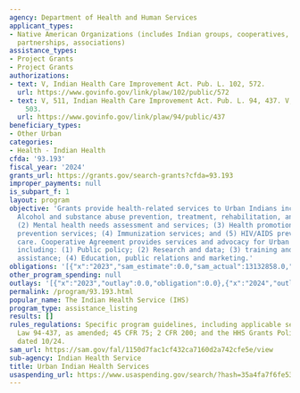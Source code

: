 ```yaml
---
agency: Department of Health and Human Services
applicant_types:
- Native American Organizations (includes Indian groups, cooperatives, corporations,
  partnerships, associations)
assistance_types:
- Project Grants
- Project Grants
authorizations:
- text: V, Indian Health Care Improvement Act. Pub. L. 102, 572.
  url: https://www.govinfo.gov/link/plaw/102/public/572
- text: V, 511, Indian Health Care Improvement Act. Pub. L. 94, 437. V, 511, Section
    503.
  url: https://www.govinfo.gov/link/plaw/94/public/437
beneficiary_types:
- Other Urban
categories:
- Health - Indian Health
cfda: '93.193'
fiscal_year: '2024'
grants_url: https://grants.gov/search-grants?cfda=93.193
improper_payments: null
is_subpart_f: 1
layout: program
objective: 'Grants provide health-related services to Urban Indians including: (1)
  Alcohol and substance abuse prevention, treatment, rehabilitation, and education;
  (2) Mental health needs assessment and services; (3) Health promotion and disease
  prevention services; (4) Immunization services; and (5) HIV/AIDS prevention and
  care. Cooperative Agreement provides services and advocacy for Urban Indian Organizations
  including: (1) Public policy; (2) Research and data; (3) training and technical
  assistance; (4) Education, public relations and marketing.'
obligations: '[{"x":"2023","sam_estimate":0.0,"sam_actual":13132858.0,"usa_spending_actual":13132858.0},{"x":"2024","sam_estimate":0.0,"sam_actual":11057858.0,"usa_spending_actual":10900898.06},{"x":"2025","sam_estimate":0.0,"sam_actual":11057858.0,"usa_spending_actual":10060265.0}]'
other_program_spending: null
outlays: '[{"x":"2023","outlay":0.0,"obligation":0.0},{"x":"2024","outlay":1767734.74,"obligation":0.0},{"x":"2025","outlay":0.0,"obligation":0.0}]'
permalink: /program/93.193.html
popular_name: The Indian Health Service (IHS)
program_type: assistance_listing
results: []
rules_regulations: Specific program guidelines, including applicable sections of Public
  Law 94-437, as amended; 45 CFR 75; 2 CFR 200; and the HHS Grants Policy Statement,
  dated 10/24.
sam_url: https://sam.gov/fal/1150d7fac1cf432ca7160d2a742cfe5e/view
sub-agency: Indian Health Service
title: Urban Indian Health Services
usaspending_url: https://www.usaspending.gov/search/?hash=35a4fa7f6fe53a34c0801b59474a8736
---
```

